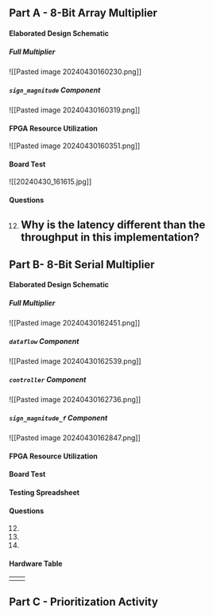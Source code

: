 ## Part A - 8-Bit Array Multiplier
#### Elaborated Design Schematic
##### Full Multiplier
![[Pasted image 20240430160230.png]]
##### `sign_magnitude` Component
![[Pasted image 20240430160319.png]]
#### FPGA Resource Utilization
![[Pasted image 20240430160351.png]]
#### Board Test
![[20240430_161615.jpg]]
#### Questions
12. Why is the latency different than the throughput in this implementation?
	- 
## Part B-  8-Bit Serial Multiplier
#### Elaborated Design Schematic
##### Full Multiplier
![[Pasted image 20240430162451.png]]
##### `dataflow` Component
![[Pasted image 20240430162539.png]]
##### `controller` Component
![[Pasted image 20240430162736.png]]
##### `sign_magnitude_f` Component
![[Pasted image 20240430162847.png]]
#### FPGA Resource Utilization

#### Board Test

#### Testing Spreadsheet

#### Questions
12. 
13. 
14. 
#### Hardware Table

|     |     |
| --- | --- |
|     |     |

## Part C - Prioritization Activity
